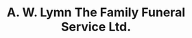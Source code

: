 ---
title: "A. W. Lymn The Family Funeral Service Ltd."
url: /derby/a-w-lymn-the-family-funeral-service-ltd-chapel-side/
shop: funeral directors
---